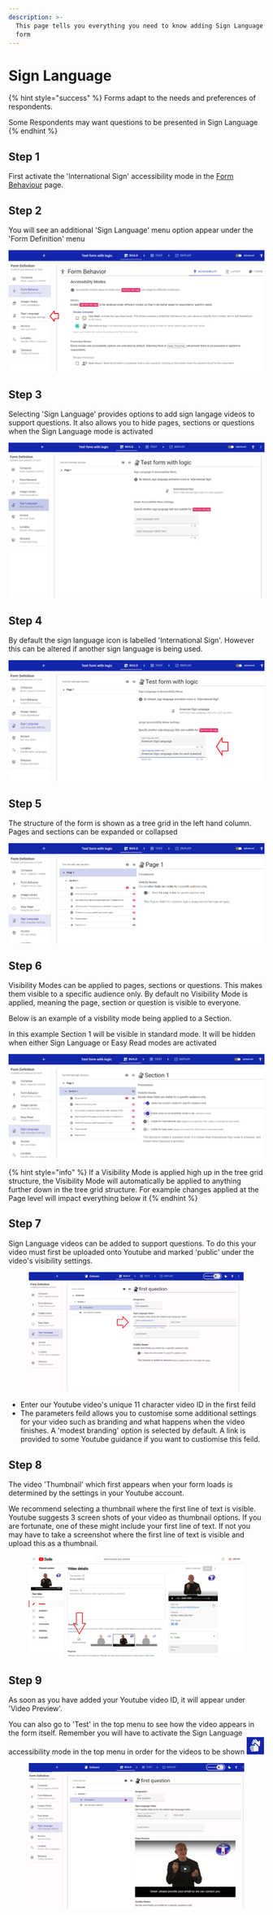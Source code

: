 ```yaml
---
description: >-
  This page tells you everything you need to know adding Sign Language to your
  form
---
```


# Sign Language

{% hint style="success" %}
Forms adapt to the needs and preferences of respondents.&#x20;

Some Respondents may want questions to be presented in Sign Language
{% endhint %}

## Step 1

&#x20;First activate the 'International Sign' accessibility mode in the [Form Behaviour](form-behaviour.md) page.

## Step 2

You will see an additional 'Sign Language' menu option appear under the 'Form Definition' menu

![](<../../../.gitbook/assets/image (327) (1).png>)

## Step 3

Selecting 'Sign Language' provides options to add sign langage videos to support questions. It also allows you to hide pages, sections or questions when the Sign Language mode is activated

![](<../../../.gitbook/assets/image (309).png>)

## Step 4

By default the sign language icon is labelled 'International Sign'. However this can be altered if another sign language is being used.

![](<../../../.gitbook/assets/image (310).png>)

## Step 5

The structure of the form is shown as a tree grid in the left hand column. Pages and sections can be expanded or collapsed

![](<../../../.gitbook/assets/image (296).png>)

## Step 6

Visibility Modes can be applied to pages, sections or questions. This makes them visible to a specific audience only. By default no Visibility Mode is applied, meaning the page, section or question is visible to everyone.

Below is an example of a visbility mode being applied to a Section.

In this example Section 1 will be visible in standard mode. It will be hidden when either Sign Language or Easy Read modes are activated

![](<../../../.gitbook/assets/image (333).png>)

{% hint style="info" %}
If a Visibility Mode is applied high up in the tree grid structure, the Visibility Mode will automatically be applied to anything further down in the tree grid structure. For example changes applied at the Page level will impact everything below it
{% endhint %}

## Step 7

Sign Language videos can be added to support questions.   To do this your video must first be uploaded onto Youtube and marked 'public' under the video's visibility settings.

<figure><img src="../../../.gitbook/assets/image (1) (1).png" alt=""><figcaption></figcaption></figure>

* Enter our Youtube video's unique 11 character video ID in the first feild
* The parameters feild allows you to customise some additional settings for your video such as branding and what happens when the video finishes.  A 'modest branding' option is selected by default.  A link is provided to some Youtube guidance if you want to custiomise this feild.&#x20;

## Step 8

The video 'Thumbnail' which first appears when your form loads is determined by the settings in your Youtube account.

We recommend selecting a thumbnail where the first line of text is visible.  Youtube suggests 3 screen shots of your video as thumbnail options.  If you are fortunate, one of these might include your first line of text.  If not you may have to take a screenshot where the first line of text is visible and upload this as a thumbnail.

<figure><img src="../../../.gitbook/assets/image (8).png" alt=""><figcaption></figcaption></figure>

## Step 9

As soon as you have added your Youtube video ID, it will appear under 'Video Preview'. &#x20;

You can also go to 'Test' in the top menu to see how the video appears in the form itself.  Remember you will have to activate the Sign Language accessibility mode in the top menu in order for the videos to be shown ![](<../../../.gitbook/assets/image (2).png>)&#x20;

<figure><img src="../../../.gitbook/assets/image (1).png" alt=""><figcaption></figcaption></figure>
